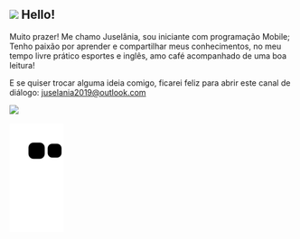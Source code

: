 ## <img src="https://media.giphy.com/media/hvRJCLFzcasrR4ia7z/giphy.gif" width="30px"> Hello! 

Muito prazer! Me chamo Juselânia, sou iniciante com programação Mobile;  
Tenho paixão por aprender e compartilhar meus conhecimentos, no meu tempo livre prático esportes e inglês, amo café acompanhado de uma boa leitura!

E se quiser trocar alguma ideia comigo, ficarei feliz para abrir este canal de diálogo:
juselania2019@outlook.com

 [<img src="https://img.shields.io/badge/linkedin-%230077B5.svg?&style=for-the-badge&logo=linkedin&logoColor=white" />](https://www.linkedin.com/in/jusel%C3%A2nia-silva-56a375197/)



<div> 
  
  ![Snake animation](https://github.com/rafaballerini/rafaballerini/blob/output/github-contribution-grid-snake.svg)
</div>
